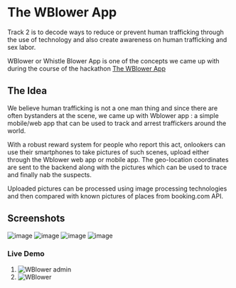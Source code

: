 # The WBlower App

 Track 2 is to decode ways to reduce or prevent human trafficking through the use of technology and also create awareness on human trafficking and sex labor.  

WBlower or Whistle Blower App is one of the concepts we came up with during the course of the hackathon
 [The WBlower App](https://vuefy.com)

## The Idea

We believe human trafficking is not a one man thing and since there are often  bystanders at the scene, we came up with Wblower app : a simple mobile/web app that can be used to track and arrest traffickers around the world. 

With a robust reward system for people who report this act, onlookers can use their smartphones to take pictures of such scenes, upload either through the  Wblower  web app or mobile app.  The geo-location coordinates are  sent to the backend  along with the pictures which can be used to trace and finally nab the suspects.

Uploaded pictures can be processed using image processing technologies and then compared with known pictures of places from booking.com API.

## Screenshots

![image](https://user-images.githubusercontent.com/14722744/32992244-aaa308f0-cd48-11e7-961f-18ac67e55bc4.png)
![image](https://user-images.githubusercontent.com/14722744/32992325-912ffd82-cd49-11e7-9770-7467adafe544.png)
![image](https://user-images.githubusercontent.com/14722744/32992423-d92bd16e-cd4a-11e7-9da6-ad4ed6c881e2.png)
![image](https://user-images.githubusercontent.com/14722744/32992427-e29e00be-cd4a-11e7-867b-ac8d8c81949c.png)

### Live Demo
1. ![WBlower admin](https://vuefy.com/admin)
2. ![WBlower](https://vuefy.com)
